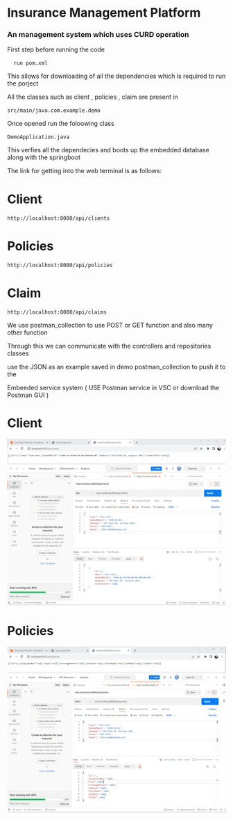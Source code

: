 # Insurance Management Platform

### An management system which uses CURD operation 

First step before running the code

```
  run pom.xml
```

This allows for downloading of all the dependencies which is required to run the porject

All the classes such as client , policies , claim are present in 
```
src/main/java.com.example.demo
```
Once opened run the foloowing class
```
DemoApplication.java
```
This verfies all the dependecies and boots up the embedded database along with the springboot

The link for getting into the web terminal is as follows:
# Client
```
http://localhost:8080/api/clients
```

# Policies
```
http://localhost:8080/api/policies
```
# Claim
```
http://localhost:8080/api/claims
```
We use postman_collection to use  POST or GET function and also many other function  

Through this we can communicate with the controllers and repositories classes

use the JSON as an example saved in demo postman_collection to push it to the 

Embeeded service system ( USE Postman service in VSC or download the Postman GUI )

# Client

<img src = "https://github.com/vrahulrvce/insurance_management_platform/blob/master/pics_output/1.PNG" alt = "client" >

# Policies

<img src ="https://github.com/vrahulrvce/insurance_management_platform/blob/master/pics_output/2.PNG" alt = "policies">


